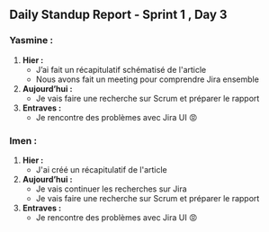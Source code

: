 ## Daily Standup Report - Sprint 1 , Day 3

### Yasmine :

1. **Hier :**
   - J’ai fait un récapitulatif schématisé de l'article
   - Nous avons fait un meeting pour comprendre Jira ensemble
2. **Aujourd’hui :**
   - Je vais faire une recherche sur Scrum et préparer le rapport
3. **Entraves :**
   - Je rencontre des problèmes avec Jira UI 😡

### Imen :

1. **Hier :**
   - J'ai créé un récapitulatif de l'article
2. **Aujourd’hui :**
   - Je vais continuer les recherches sur Jira
   - Je vais faire une recherche sur Scrum et préparer le rapport
3. **Entraves :**
   - Je rencontre des problèmes avec Jira UI 😡
